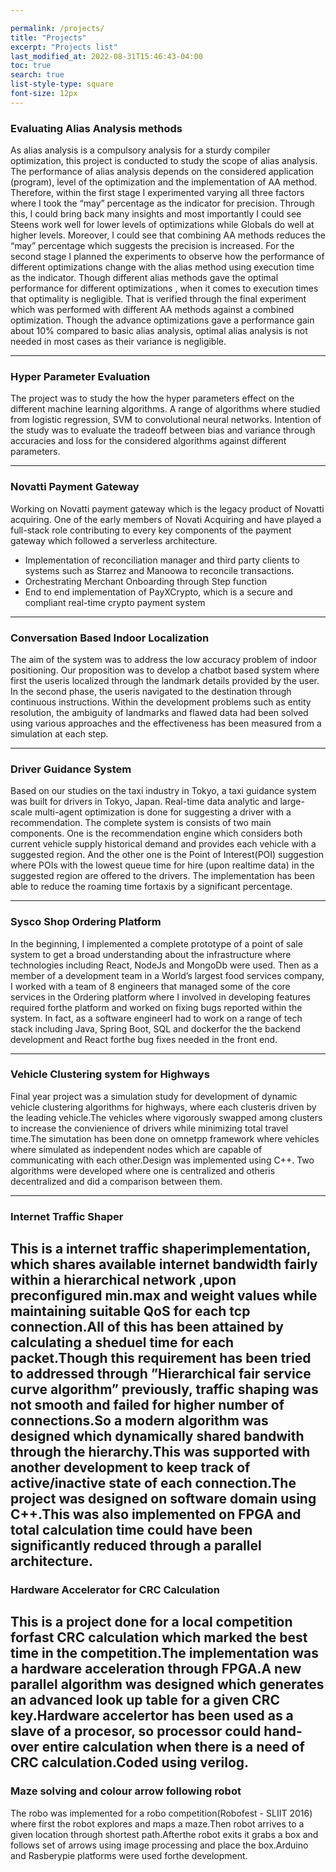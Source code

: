 ```yaml
---

permalink: /projects/
title: "Projects"
excerpt: "Projects list"
last_modified_at: 2022-08-31T15:46:43-04:00
toc: true
search: true
list-style-type: square
font-size: 12px
---
```




### Evaluating Alias Analysis methods
As alias analysis is a compulsory analysis for a sturdy compiler optimization, this project is conducted to study the scope of alias analysis. 
The performance of alias analysis depends on the considered application (program), level of the optimization and the implementation of AA method. Therefore, within the first
stage I experimented varying all three factors where I took the “may” percentage as the indicator for precision. Through this, I
could bring back many insights and most importantly I could see Steens work well for lower levels of optimizations while Globals do well at higher levels. Moreover, I could see that combining
AA methods reduces the “may” percentage which suggests the precision is increased. For the second stage I planned the
experiments to observe how the performance of different optimizations change with the alias method using execution time as the indicator. Though different alias methods gave the optimal performance for different optimizations , when it comes to
execution times that optimality is negligible. That is verified through the final experiment which was performed with different AA methods against a combined optimization. Though the
advance optimizations gave a performance gain about 10% compared to basic alias analysis, optimal alias analysis is not needed in most cases as their variance is negligible.

---

### Hyper Parameter Evaluation
The project was to study the how the hyper parameters effect on the different machine learning algorithms. A range of algorithms where studied from logistic regression, SVM to convolutional neural networks.
Intention of the study was to evaluate the tradeoff between bias and variance through accuracies and loss for the considered algorithms against different parameters.


---
### Novatti Payment Gateway
Working on Novatti payment gateway which is the legacy product of Novatti acquiring. One of the early members of Novati Acquiring and have played a full-stack role contributing to every key components of the payment gateway which followed a serverless architecture.
- Implementation of reconciliation manager and third party clients to systems such as Starrez and Manoowa to reconcile transactions.
- Orchestrating Merchant Onboarding through Step function
- End to end implementation of PayXCrypto, which is a secure and compliant real-time crypto payment system




---

### Conversation Based Indoor Localization
The aim of the system was to address the low accuracy problem of indoor positioning. Our proposition was to develop a chatbot
based system where first the useris localized through the landmark details provided by the user. In the second phase, the useris
navigated to the destination through continuous instructions. Within the development problems such as entity resolution, the
ambiguity of landmarks and flawed data had been solved using various approaches and the effectiveness has been measured from
a simulation at each step.


---

### Driver Guidance System
Based on our studies on the taxi industry in Tokyo, a taxi guidance system was built for drivers in Tokyo, Japan. Real-time data
analytic and large-scale multi-agent optimization is done for suggesting a driver with a recommendation. The complete system is consists of two main components. One is the recommendation engine which considers both current vehicle supply historical
demand and provides each vehicle with a suggested region. And the other one is the Point of Interest(POI) suggestion where
POIs with the lowest queue time for hire (upon realtime data) in the suggested region are offered to the drivers. The
implementation has been able to reduce the roaming time fortaxis by a significant percentage.


---

### Sysco Shop Ordering Platform
In the beginning, I implemented a complete prototype of a point of sale system to get a broad understanding about the
infrastructure where technologies including React, NodeJs and MongoDb were used. Then as a member of a development team
in a World’s largest food services company, I worked with a team of 8 engineers that managed some of the core services in the
Ordering platform where I involved in developing features required forthe platform and worked on fixing bugs reported within
the system. In fact, as a software engineerI had to work on a range of tech stack including Java, Spring Boot, SQL and dockerfor
the the backend development and React forthe bug fixes needed in the front end.



---

### Vehicle Clustering system for Highways
Final year project was a simulation study for development of dynamic vehicle clustering algorithms for highways, where each
clusteris driven by the leading vehicle.The vehicles where vigorously swapped among clusters to increase the convienience of
drivers while minimizing total travel time.The simutation has been done on omnetpp framework where vehicles where simulated
as independent nodes which are capable of communicating with each other.Design was implemented using C++. Two algorithms
were developed where one is centralized and otheris decentralized and did a comparison between them.

---
### Internet Traffic Shaper
This is a internet traffic shaperimplementation, which shares available internet bandwidth fairly within a hierarchical network
,upon preconfigured min.max and weight values while maintaining suitable QoS for each tcp connection.All of this has been
attained by calculating a sheduel time for each packet.Though this requirement has been tried to addressed through ”Hierarchical
fair service curve algorithm” previously, traffic shaping was not smooth and failed for higher number of connections.So a modern
algorithm was designed which dynamically shared bandwith through the hierarchy.This was supported with another development
to keep track of active/inactive state of each connection.The project was designed on software domain using C++.This was also
implemented on FPGA and total calculation time could have been significantly reduced through a parallel architecture.
---
### Hardware Accelerator for CRC Calculation
This is a project done for a local competition forfast CRC calculation which marked the best time in the competition.The
implementation was a hardware acceleration through FPGA.A new parallel algorithm was designed which generates an advanced
look up table for a given CRC key.Hardware accelertor has been used as a slave of a procesor, so processor could hand-over entire
calculation when there is a need of CRC calculation.Coded using verilog.
---
### Maze solving and colour arrow following robot
The robo was implemented for a robo competition(Robofest - SLIIT 2016) where first the robot explores and maps a maze.Then robot arrives to a given
location through shortest path.Afterthe robot exits it grabs a box and follows set of arrows using image processing and place the
box.Arduino and Rasberypie platforms were used forthe development.